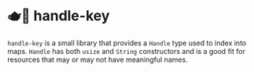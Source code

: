 # 🫖🔑 handle-key
`handle-key` is a small library that provides a `Handle` type used to index
into maps. `Handle` has both `usize` and `String` constructors and is a good
fit for resources that may or may not have meaningful names.
